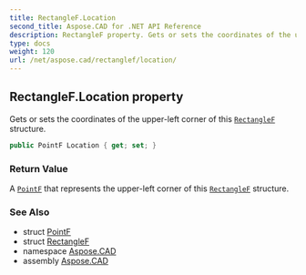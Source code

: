```yaml
---
title: RectangleF.Location
second_title: Aspose.CAD for .NET API Reference
description: RectangleF property. Gets or sets the coordinates of the upperleft corner of this RectangleF structure
type: docs
weight: 120
url: /net/aspose.cad/rectanglef/location/
---
```

## RectangleF.Location property

Gets or sets the coordinates of the upper-left corner of this [`RectangleF`](../) structure.

```csharp
public PointF Location { get; set; }
```

### Return Value

A [`PointF`](../../pointf/) that represents the upper-left corner of this [`RectangleF`](../) structure.

### See Also

* struct [PointF](../../pointf/)
* struct [RectangleF](../)
* namespace [Aspose.CAD](../../../aspose.cad/)
* assembly [Aspose.CAD](../../../)


